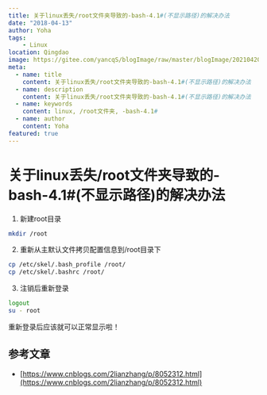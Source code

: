 ```yaml
---
title: 关于linux丢失/root文件夹导致的-bash-4.1#(不显示路径)的解决办法
date: "2018-04-13"
author: Yoha
tags:
    - Linux
location: Qingdao
image: https://gitee.com/yancqS/blogImage/raw/master/blogImage/20210420224048.jpeg
meta:
  - name: title
    content: 关于linux丢失/root文件夹导致的-bash-4.1#(不显示路径)的解决办法
  - name: description
    content: 关于linux丢失/root文件夹导致的-bash-4.1#(不显示路径)的解决办法
  - name: keywords
    content: linux, /root文件夹, -bash-4.1#
  - name: author
    content: Yoha
featured: true
---
```

# 关于linux丢失/root文件夹导致的-bash-4.1#(不显示路径)的解决办法

1. 新建root目录

```sh
mkdir /root
```
2. 重新从主默认文件拷贝配置信息到/root目录下

```sh
cp /etc/skel/.bash_profile /root/
cp /etc/skel/.bashrc /root/
```
3. 注销后重新登录

```sh
logout
su - root
```
重新登录后应该就可以正常显示啦！

## 参考文章

- [https://www.cnblogs.com/2lianzhang/p/8052312.html](https://www.cnblogs.com/2lianzhang/p/8052312.html)